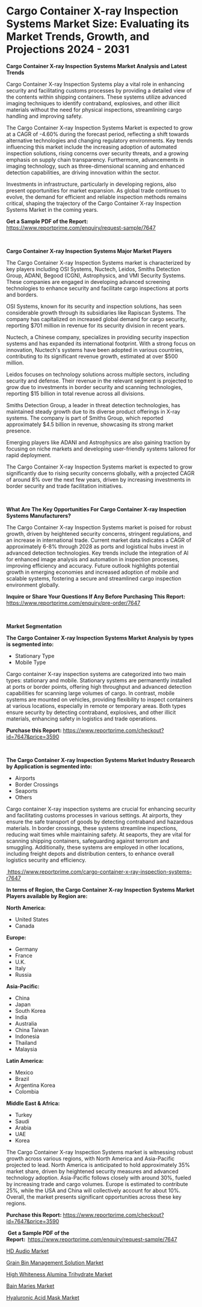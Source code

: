 <p><h1>Cargo Container X-ray Inspection Systems Market Size: Evaluating its Market Trends, Growth, and Projections 2024 - 2031</h1></p><p><strong>Cargo Container X-ray Inspection Systems Market Analysis and Latest Trends</strong></p>
<p><p>Cargo Container X-ray Inspection Systems play a vital role in enhancing security and facilitating customs processes by providing a detailed view of the contents within shipping containers. These systems utilize advanced imaging techniques to identify contraband, explosives, and other illicit materials without the need for physical inspections, streamlining cargo handling and improving safety.</p><p>The Cargo Container X-ray Inspection Systems Market is expected to grow at a CAGR of -4.60% during the forecast period, reflecting a shift towards alternative technologies and changing regulatory environments. Key trends influencing this market include the increasing adoption of automated inspection solutions, rising concerns over security threats, and a growing emphasis on supply chain transparency. Furthermore, advancements in imaging technology, such as three-dimensional scanning and enhanced detection capabilities, are driving innovation within the sector.</p><p>Investments in infrastructure, particularly in developing regions, also present opportunities for market expansion. As global trade continues to evolve, the demand for efficient and reliable inspection methods remains critical, shaping the trajectory of the Cargo Container X-ray Inspection Systems Market in the coming years.</p></p>
<p><strong>Get a Sample PDF of the Report:&nbsp;</strong> <a href="https://www.reportprime.com/enquiry/request-sample/7647">https://www.reportprime.com/enquiry/request-sample/7647</a></p>
<p>&nbsp;</p>
<p><strong>Cargo Container X-ray Inspection Systems Major Market Players</strong></p>
<p><p>The Cargo Container X-ray Inspection Systems market is characterized by key players including OSI Systems, Nuctech, Leidos, Smiths Detection Group, ADANI, Begood (CGN), Astrophysics, and VMI Security Systems. These companies are engaged in developing advanced screening technologies to enhance security and facilitate cargo inspections at ports and borders.</p><p>OSI Systems, known for its security and inspection solutions, has seen considerable growth through its subsidiaries like Rapiscan Systems. The company has capitalized on increased global demand for cargo security, reporting $701 million in revenue for its security division in recent years.</p><p>Nuctech, a Chinese company, specializes in providing security inspection systems and has expanded its international footprint. With a strong focus on innovation, Nuctech's systems have been adopted in various countries, contributing to its significant revenue growth, estimated at over $500 million.</p><p>Leidos focuses on technology solutions across multiple sectors, including security and defense. Their revenue in the relevant segment is projected to grow due to investments in border security and scanning technologies, reporting $15 billion in total revenue across all divisions.</p><p>Smiths Detection Group, a leader in threat detection technologies, has maintained steady growth due to its diverse product offerings in X-ray systems. The company is part of Smiths Group, which reported approximately $4.5 billion in revenue, showcasing its strong market presence.</p><p>Emerging players like ADANI and Astrophysics are also gaining traction by focusing on niche markets and developing user-friendly systems tailored for rapid deployment.</p><p>The Cargo Container X-ray Inspection Systems market is expected to grow significantly due to rising security concerns globally, with a projected CAGR of around 8% over the next few years, driven by increasing investments in border security and trade facilitation initiatives.</p></p>
<p>&nbsp;</p>
<p><strong>What Are The Key Opportunities For Cargo Container X-ray Inspection Systems Manufacturers?</strong></p>
<p><p>The Cargo Container X-ray Inspection Systems market is poised for robust growth, driven by heightened security concerns, stringent regulations, and an increase in international trade. Current market data indicates a CAGR of approximately 6-8% through 2028 as ports and logistical hubs invest in advanced detection technologies. Key trends include the integration of AI for enhanced image analysis and automation in inspection processes, improving efficiency and accuracy. Future outlook highlights potential growth in emerging economies and increased adoption of mobile and scalable systems, fostering a secure and streamlined cargo inspection environment globally.</p></p>
<p><strong>Inquire or Share Your Questions If Any Before Purchasing This Report:</strong> <a href="https://www.reportprime.com/enquiry/pre-order/7647">https://www.reportprime.com/enquiry/pre-order/7647</a></p>
<p>&nbsp;</p>
<p><strong>Market Segmentation</strong></p>
<p><strong>The Cargo Container X-ray Inspection Systems Market Analysis by types is segmented into:</strong></p>
<p><ul><li>Stationary Type</li><li>Mobile Type</li></ul></p>
<p><p>Cargo container X-ray inspection systems are categorized into two main types: stationary and mobile. Stationary systems are permanently installed at ports or border points, offering high throughput and advanced detection capabilities for scanning large volumes of cargo. In contrast, mobile systems are mounted on vehicles, providing flexibility to inspect containers at various locations, especially in remote or temporary areas. Both types ensure security by detecting contraband, explosives, and other illicit materials, enhancing safety in logistics and trade operations.</p></p>
<p><strong>Purchase this Report:&nbsp;</strong><a href="https://www.reportprime.com/checkout?id=7647&price=3590">https://www.reportprime.com/checkout?id=7647&price=3590</a></p>
<p>&nbsp;</p>
<p><strong>The Cargo Container X-ray Inspection Systems Market Industry Research by Application is segmented into:</strong></p>
<p><ul><li>Airports</li><li>Border Crossings</li><li>Seaports</li><li>Others</li></ul></p>
<p><p>Cargo container X-ray inspection systems are crucial for enhancing security and facilitating customs processes in various settings. At airports, they ensure the safe transport of goods by detecting contraband and hazardous materials. In border crossings, these systems streamline inspections, reducing wait times while maintaining safety. At seaports, they are vital for scanning shipping containers, safeguarding against terrorism and smuggling. Additionally, these systems are employed in other locations, including freight depots and distribution centers, to enhance overall logistics security and efficiency.</p></p>
<p><a href="https://www.reportprime.com/cargo-container-x-ray-inspection-systems-r7647">&nbsp;https://www.reportprime.com/cargo-container-x-ray-inspection-systems-r7647</a></p>
<p><strong>In terms of Region, the Cargo Container X-ray Inspection Systems Market Players available by Region are:</strong></p>
<p>
    <p> <strong> North America: </strong>
        <ul>
            <li>United States</li>
            <li>Canada</li>
        </ul>
        </p> 
    <p> <strong> Europe: </strong>
        <ul>
            <li>Germany</li>
            <li>France</li>
            <li>U.K.</li>
            <li>Italy</li>
            <li>Russia</li>
        </ul>
        </p> 
    <p> <strong> Asia-Pacific: </strong>
        <ul>
            <li>China</li>
            <li>Japan</li>
            <li>South Korea</li>
            <li>India</li>
            <li>Australia</li>
            <li>China Taiwan</li>
            <li>Indonesia</li>
            <li>Thailand</li>
            <li>Malaysia</li>
        </ul>
        </p> 
    <p> <strong> Latin America: </strong>
        <ul>
            <li>Mexico</li>
            <li>Brazil</li>
            <li>Argentina Korea</li>
            <li>Colombia</li>
        </ul>
        </p> 
    <p> <strong> Middle East & Africa: </strong>
        <ul>
            <li>Turkey</li>
            <li>Saudi</li>
            <li>Arabia</li>
            <li>UAE</li>
            <li>Korea</li>
        </ul>
    </p>
    </p>
<p><p>The Cargo Container X-ray Inspection Systems market is witnessing robust growth across various regions, with North America and Asia-Pacific projected to lead. North America is anticipated to hold approximately 35% market share, driven by heightened security measures and advanced technology adoption. Asia-Pacific follows closely with around 30%, fueled by increasing trade and cargo volumes. Europe is estimated to contribute 25%, while the USA and China will collectively account for about 10%. Overall, the market presents significant opportunities across these key regions.</p></p>
<p><strong>Purchase this Report: </strong><a href="https://www.reportprime.com/checkout?id=7647&price=3590">https://www.reportprime.com/checkout?id=7647&price=3590</a></p>
<p>&nbsp;<strong>Get a Sample PDF of the Report:&nbsp;&nbsp;</strong><a href="https://www.reportprime.com/enquiry/request-sample/7647">https://www.reportprime.com/enquiry/request-sample/7647</a></p>
<p><strong></strong></p>
<p><p><a href="https://www.linkedin.com/pulse/emerging-market-trends-regional-analysis-hd-audio-forecasted-5juge?trackingId=ZBho%2BKrCTo6vsIxTsevUNA%3D%3D">HD Audio Market</a></p><p><a href="https://issuu.com/reportprime-2/docs/grain-bin-management-solution-marke_059b9729d47037">Grain Bin Management Solution Market</a></p><p><a href="https://medium.com/@maudeefields042024/high-whiteness-alumina-trihydrate-market-growth-outlook-from-2024-to-2031-and-it-is-projecting-at-fb9a399bb2fe">High Whiteness Alumina Trihydrate Market</a></p><p><a href="https://github.com/AKSHATREPORTPRIME/Market-Research-Report-List-6/blob/main/bain-maries-market.md">Bain Maries Market</a></p><p><a href="https://medium.com/@maudeefields042024/how-regional-and-global-trends-are-shaping-the-hyaluronic-acid-mask-market-for-the-year-2024-2031-4e596f1842e7">Hyaluronic Acid Mask Market</a></p></p>